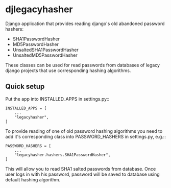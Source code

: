 # djlegacyhasher

Django application that provides reading django's old abandoned password hashers:

- SHA1PasswordHasher
- MD5PasswordHasher
- UnsaltedSHA1PasswordHasher
- UnsaltedMD5PasswordHasher

These classes can be used for read passwords from databases of legacy django projects that use corresponding hashing algorithms.

## Quick setup

Put the app into INSTALLED_APPS in settings.py::

    INSTALLED_APPS = [
        ...
        "legacyhasher",
    ]

To provide reading of one of old password hashing algorithms you need to add it's corresponding class into PASSWORD_HASHERS in settings.py, e.g.::

    PASSWORD_HASHERS = [
        ...
        "legacyhasher.hashers.SHA1PasswordHasher",
    ]

This will allow you to read SHA1 salted passwords from database. Once user logs in with his password, password will be saved to database using default hashing algorithm.

